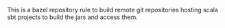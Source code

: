 This is a bazel repository rule to build remote git repositories
hosting scala sbt projects to build the jars and access them.
